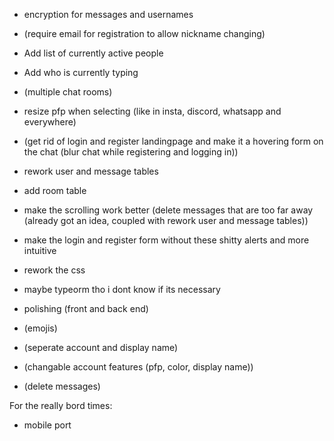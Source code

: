 - encryption for messages and usernames

- (require email for registration to allow nickname changing)

- Add list of currently active people

- Add who is currently typing

- (multiple chat rooms)

- resize pfp when selecting (like in insta, discord, whatsapp and everywhere)

- (get rid of login and register landingpage and make it a hovering form on the chat (blur chat while registering and logging in))

- rework user and message tables

- add room table

- make the scrolling work better (delete messages that are too far away (already got an idea, coupled with rework user and message tables))

- make the login and register form without these shitty alerts and more intuitive 

- rework the css

- maybe typeorm tho i dont know if its necessary

- polishing (front and back end)

- (emojis)

- (seperate account and display name)

- (changable account features (pfp, color, display name))

- (delete messages)


For the really bord times:

- mobile port 